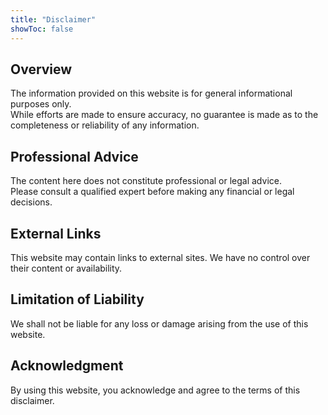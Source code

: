```yaml
---
title: "Disclaimer"
showToc: false
---
```


## Overview

The information provided on this website is for general informational purposes only.  
While efforts are made to ensure accuracy, no guarantee is made as to the completeness or reliability of any information.

## Professional Advice

The content here does not constitute professional or legal advice.  
Please consult a qualified expert before making any financial or legal decisions.

## External Links

This website may contain links to external sites. We have no control over their content or availability.

## Limitation of Liability

We shall not be liable for any loss or damage arising from the use of this website.

## Acknowledgment

By using this website, you acknowledge and agree to the terms of this disclaimer.
